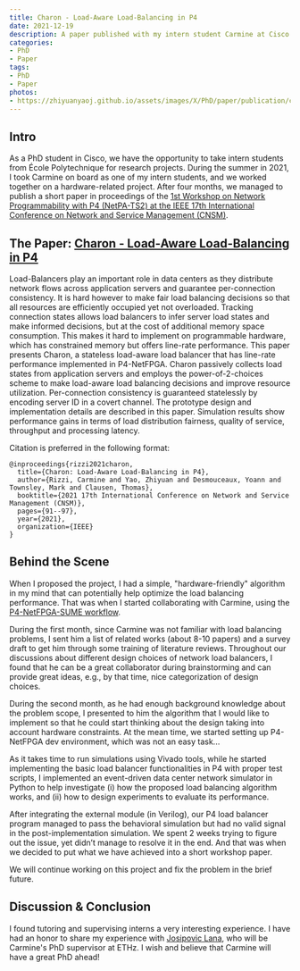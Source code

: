 ```yaml
---
title: Charon - Load-Aware Load-Balancing in P4
date: 2021-12-19
description: A paper published with my intern student Carmine at Cisco this summer.
categories:
- PhD
- Paper
tags:
- PhD
- Paper
photos:
- https://zhiyuanyaoj.github.io/assets/images/X/PhD/paper/publication/charon-p4-workflow.png
---
```


## Intro

As a PhD student in Cisco, we have the opportunity to take intern students from École Polytechnique for research projects. During the summer in 2021, I took Carmine on board as one of my intern students, and we worked together on a hardware-related project. After four months, we managed to publish a short paper in proceedings of the [1st Workshop on Network Programmability with P4 (NetPA-TS2) at the IEEE 17th International Conference on Network and Service Management (CNSM)](https://ieeexplore.ieee.org/xpl/conhome/9615441/proceeding).


## The Paper: [Charon - Load-Aware Load-Balancing in P4](https://arxiv.org/abs/2110.14389)

Load-Balancers play an important role in data centers as they distribute network flows across application servers and guarantee per-connection consistency. It is hard however to make fair load balancing decisions so that all resources are efficiently occupied yet not overloaded. Tracking connection states allows load balancers to infer server load states and make informed decisions, but at the cost of additional memory space consumption. This makes it hard to implement on programmable hardware, which has constrained memory but offers line-rate performance. This paper presents Charon, a stateless load-aware load balancer that has line-rate performance implemented in P4-NetFPGA. Charon passively collects load states from application servers and employs the power-of-2-choices scheme to make load-aware load balancing decisions and improve resource utilization. Per-connection consistency is guaranteed statelessly by encoding server ID in a covert channel. The prototype design and implementation details are described in this paper. Simulation results show performance gains in terms of load distribution fairness, quality of service, throughput and processing latency.

Citation is preferred in the following format:
```
@inproceedings{rizzi2021charon,
  title={Charon: Load-Aware Load-Balancing in P4},
  author={Rizzi, Carmine and Yao, Zhiyuan and Desmouceaux, Yoann and Townsley, Mark and Clausen, Thomas},
  booktitle={2021 17th International Conference on Network and Service Management (CNSM)},
  pages={91--97},
  year={2021},
  organization={IEEE}
}
```

## Behind the Scene

When I proposed the project, I had a simple, "hardware-friendly" algorithm in my mind that can potentially help optimize the load balancing performance. That was when I started collaborating with Carmine, using the [P4-NetFPGA-SUME workflow](https://dl.acm.org/doi/10.1145/3289602.3293924).

During the first month, since Carmine was not familiar with load balancing problems, I sent him a list of related works (about 8-10 papers) and a survey draft to get him through some training of literature reviews. Throughout our discussions about different design choices of network load balancers, I found that he can be a great collaborator during brainstorming and can provide great ideas, e.g., by that time, nice categorization of design choices. 

During the second month, as he had enough background knowledge about the problem scope, I presented to him the algorithm that I would like to implement so that he could start thinking about the design taking into account hardware constraints. At the mean time, we started setting up P4-NetFPGA dev environment, which was not an easy task...

As it takes time to run simulations using Vivado tools, while he started implementing the basic load balancer functionalities in P4 with proper test scripts, I implemented an event-driven data center network simulator in Python to help investigate (i) how the proposed load balancing algorithm works, and (ii) how to design experiments to evaluate its performance.

After integrating the external module (in Verilog), our P4 load balancer program managed to pass the behavioral simulation but had no valid signal in the post-implementation simulation. We spent 2 weeks trying to figure out the issue, yet didn’t manage to resolve it in the end. And that was when we decided to put what we have achieved into a short workshop paper.

We will continue working on this project and fix the problem in the brief future.

## Discussion & Conclusion

I found tutoring and supervising interns a very interesting experience. I have had an honor to share my experience with [Josipovic Lana](https://scholar.google.ch/citations?user=AdaugN0AAAAJ&hl=en), who will be Carmine's PhD supervisor at ETHz. I wish and believe that Carmine will have a great PhD ahead!

